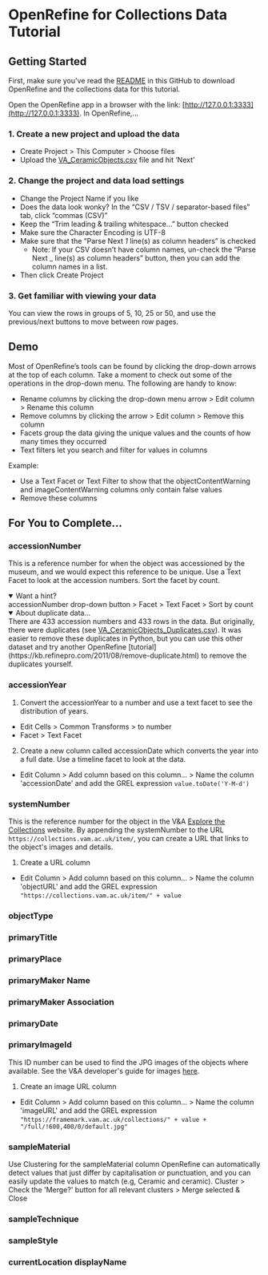 # OpenRefine for Collections Data Tutorial

## Getting Started

First, make sure you've read the [README](https://github.com/emilyrlong/OpenRefine4Collections/blob/main/README.md) in this GitHub to download OpenRefine and the collections data for this tutorial.

Open the OpenRefine app in a browser with the link: [http://127.0.0.1:3333](http://127.0.0.1:3333). In OpenRefine,...

### 1. Create a new project and upload the data
* Create Project > This Computer > Choose files
* Upload the [VA_CeramicObjects.csv](https://github.com/emilyrlong/OpenRefine4Collections/blob/main/VA_CeramicObjects.csv) file and hit ‘Next’

### 2. Change the project and data load settings
* Change the Project Name if you like
* Does the data look wonky? In the “CSV / TSV / separator-based files” tab, click
“commas (CSV)”
* Keep the “Trim leading & trailing whitespace...” button checked
* Make sure the Character Encoding is UTF-8
* Make sure that the “Parse Next _1_ line(s) as column headers” is checked
  * Note: If your CSV doesn’t have column names, un-check the “Parse Next _ line(s) as column headers” button, then you can add the column names in a list.
* Then click Create Project

### 3. Get familiar with viewing your data
You can view the rows in groups of 5, 10, 25 or 50, and use the previous/next buttons to move between row pages.

## Demo

Most of OpenRefine’s tools can be found by clicking the drop-down arrows at the top of each column. Take a moment to check out some of the operations in the drop-down menu. The following are handy to know:
* Rename columns by clicking the drop-down menu arrow > Edit column > Rename this column
* Remove columns by clicking the arrow > Edit column > Remove this column 
* Facets group the data giving the unique values and the counts of how many times they occurred
* Text filters let you search and filter for values in columns

Example:
* Use a Text Facet or Text Filter to show that the objectContentWarning and imageContentWarning columns only contain false values
* Remove these columns

## For You to Complete...

### accessionNumber
This is a reference number for when the object was accessioned by the museum, and we would expect this reference to be unique. Use a Text Facet to look at the accession numbers. Sort the facet by count. 

<details open>
<summary>Want a hint?</summary>
accessionNumber drop-down button > Facet > Text Facet > Sort by count
</details>

<details open>
<summary>About duplicate data...</summary>
There are 433 accession numbers and 433 rows in the data. But originally, there were duplicates (see <a href="https://github.com/emilyrlong/OpenRefine4Collections/blob/main/VA_CeramicObjects_Duplicates.csv">VA_CeramicObjects_Duplicates.csv</a>). It was easier to remove these duplicates in Python, but you can use this other dataset and try another OpenRefine [tutorial](https://kb.refinepro.com/2011/08/remove-duplicate.html) to remove the duplicates yourself.
</details>

### accessionYear
1. Convert the accessionYear to a number and use a text facet to see the distribution of years.
 * Edit Cells > Common Transforms > to number
 * Facet > Text Facet 
2. Create a new column called accessionDate which converts the year into a full date. Use a timeline facet to look at the data.
 * Edit Column > Add column based on this column... > Name the column 'accessionDate' and add the GREL expression ``value.toDate('Y-M-d')``

### systemNumber
This is the reference number for the object in the V&A [Explore the Collections](https://www.vam.ac.uk/collections?type=featured) website. By appending the systemNumber to the URL ``https://collections.vam.ac.uk/item/``, you can create a URL that links to the object's images and details.

1. Create a URL column
* Edit Column > Add column based on this column... > Name the column 'objectURL' and add the GREL expression `"https://collections.vam.ac.uk/item/" + value`

### objectType

### primaryTitle

### primaryPlace

### primaryMaker Name

### primaryMaker Association

### primaryDate



### primaryImageId
This ID number can be used to find the JPG images of the objects where available. See the V&A developer's guide for images [here](https://developers.vam.ac.uk/guide/v2/images/introduction.html).
1. Create an image URL column
* Edit Column > Add column based on this column... > Name the column 'imageURL' and add the GREL expression 
` "https://framemark.vam.ac.uk/collections/" + value + "/full/!600,400/0/default.jpg" ` 

### sampleMaterial
Use Clustering for the sampleMaterial column
OpenRefine can automatically detect values that just differ by capitalisation or punctuation, and you can easily update the values to match (e.g, Ceramic and ceramic).
Cluster > Check the 'Merge?' button for all relevant clusters > Merge selected & Close

### sampleTechnique


### sampleStyle

### currentLocation displayName

